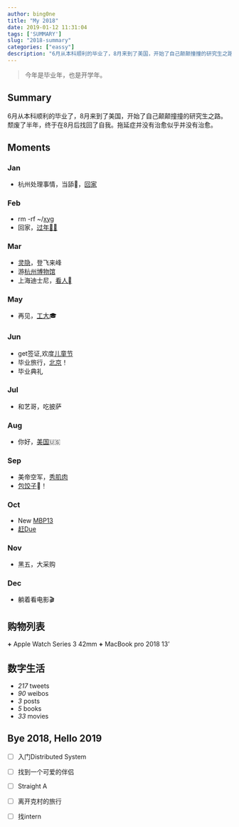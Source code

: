 ```yaml
---
author: bing0ne
title: "My 2018"
date: 2019-01-12 11:31:04
tags: ['SUMMARY']
slug: "2018-summary"
categories: ["eassy"]
description: "6月从本科顺利的毕业了，8月来到了美国，开始了自己颠颠撞撞的研究生之路。"
---
```


> 今年是毕业年，也是开学年。

<!--more-->

## Summary
6月从本科顺利的毕业了，8月来到了美国，开始了自己颠颠撞撞的研究生之路。颓废了半年，终于在8月后找回了自我。拖延症并没有治愈似乎并没有治愈。

## Moments
### Jan
* 杭州处理事情，当舔🐶，[回家](https://www.instagram.com/p/BeS6jFlBWVlaAD6Xr61m2h40Nyucv45FbTW1-00/)

###  Feb
* rm -rf ~/[xyg](https://share.icloud.com/photos/0p3C0XFxtT_BcsLaz0komllSA)
* 回家，[过年🧨🧨](https://www.instagram.com/p/BfXUpuHBH7teuaK789eJ71Pw-f9NLIoky3s4540/)

### Mar
* [灵隐](https://www.instagram.com/p/Bga8XUXF_ZWAmzze8mRYdQXnoKtY1j9LM3ZVrk0/)，登飞来峰
* 游[杭州博物馆](https://www.instagram.com/p/Bgnoziuh8WPouO9jjmysS8haSCqs_Q-Oc5KXi40/)
* 上海迪士尼，[看人](https://www.instagram.com/p/Bg3WwsjBQ3IZ50nB6ltgyXopDd8N_IVcYs9jkA0/)

### May
* 再见，[工大](https://www.instagram.com/p/BjFh1m_Am5vmP6dGCkh_DRWmCSWtnihjfctkSM0/)🎓

### Jun
* get签证,欢度[儿童节](https://share.icloud.com/photos/0cxUeBs3m_9-686BMIR6QEmyg)
* 毕业旅行，[北京](https://share.icloud.com/photos/0DDy9DArb6P36BW8M4rqWH-GQ#Beijing_-_Dongcheng)！
* 毕业典礼

### Jul
* 和艺哥，吃披萨

### Aug
* 你好，[美国](https://share.icloud.com/photos/04RbXVW_CLZ6peMky3WIbIhqw#Home)🇺🇸

### Sep
* 美帝空军，[秀肌肉](https://share.icloud.com/photos/0yDmebFN-79NtjXvfkAgyjTQg#Cleveland)
* [包饺子](https://share.icloud.com/photos/0O5v40nO8z1a56Pdi2wm5q3qw#Home)🥟！

### Oct
* New [MBP13](https://www.instagram.com/p/Bpk5LQGgl9CQsXyWmh7E2KX7O-dMJODgUGHuLw0/)
* [赶Due](https://share.icloud.com/photos/017GaPSe1RTxzKCT66obzFRnQ#Cleveland)

### Nov
 * 黑五，大采购
 
### Dec
* 躺着看电影🎬 

## 购物列表
**+** Apple Watch Series 3 42mm 
**+** MacBook pro 2018 13’ 

## 数字生活
* *217* tweets
* *90* weibos
* *3* posts
* *5* books
* *33* movies

## Bye 2018, Hello 2019  	
- [ ] 入门Distributed System
- [ ] 找到一个可爱的伴侣
- [ ] Straight A 
- [ ] 离开克村的旅行
- [ ] 找intern



